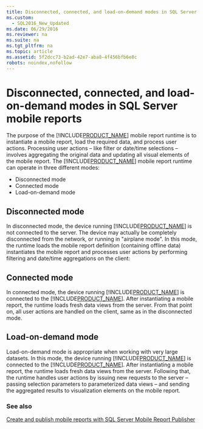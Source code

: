 ```yaml
---
title: Disconnected, connected, and load-on-demand modes in SQL Server mobile reports
ms.custom: 
  - SQL2016_New_Updated
ms.date: 06/29/2016
ms.reviewer: na
ms.suite: na
ms.tgt_pltfrm: na
ms.topic: article
ms.assetid: 5f2dcc73-b2ad-42e7-aba8-4f456bfb6e8c
robots: noindex,nofollow
---
```

# Disconnected, connected, and load-on-demand modes in SQL Server mobile reports
The purpose of the [!INCLUDE[PRODUCT_NAME](../../Topics/TopicNameContainA/includes/SS_MobileReptPub_Long.md)] mobile report runtime is to instantiate a mobile report, load the required data, and process user actions. Processing user actions &ndash; like filter or date/time selections &ndash; involves aggregating the original data and updating all visual elements of the mobile report. The [!INCLUDE[PRODUCT_NAME](../../Topics/TopicNameNotContainA/includes/SHORT_PRODUCT_NAME.md)] mobile report runtime can operate in three different modes:   
  
* Disconnected mode   
* Connected mode   
* Load-on-demand mode   
  
## Disconnected mode ##  
  
In disconnected mode, the device running [!INCLUDE[PRODUCT_NAME](../../Topics/TopicNameNotContainA/includes/SHORT_PRODUCT_NAME.md)] is not connected to the server. The device may actually be completely disconnected from the network, or running in "airplane mode". In this mode, the runtime loads the mobile report definition (containing offline data) instantiates the mobile report and processes user actions by performing filtering and date/time aggregations on the client:   
  
## Connected mode  
  
In connected mode, the device running [!INCLUDE[PRODUCT_NAME](../../Topics/TopicNameNotContainA/includes/SHORT_PRODUCT_NAME.md)] is connected to the [!INCLUDE[PRODUCT_NAME](../../Topics/TopicNameNotContainA/includes/SERVER_PRODUCT_NAME.md)]. After instantiating a mobile report, the runtime loads fresh data views from the server. From that point on, all user actions are handled on the client, same as in the disconnected mode.   
  
## Load-on-demand mode  
  
Load-on-demand mode is appropriate when working with very large datasets. In this mode, the device running [!INCLUDE[PRODUCT_NAME](../../Topics/TopicNameNotContainA/includes/SHORT_PRODUCT_NAME.md)] is connected to the [!INCLUDE[PRODUCT_NAME](../../Topics/TopicNameNotContainA/includes/SERVER_PRODUCT_NAME.md)]. After instantiating a mobile report, the runtime loads fresh data views from the server. Following that, the runtime handles user actions by issuing new requests to the server &ndash; passing selection parameters to parameterized data views &ndash; and sending the aggregated results to visualization elements on the mobile report.   
  
### See also  
[Create and publish mobile reports with SQL Server Mobile Report Publisher](Create%20and%20publish%20mobile%20reports%20with%20SQL%20Server%20Mobile%20Report%20Publisher.md)  
